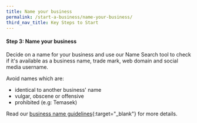```yaml
---
title: Name your business
permalink: /start-a-business/name-your-business/
third_nav_title: Key Steps to Start
---
```


#### Step 3: Name your business

Decide on a name for your business and use our Name Search tool to check if it's available as a business name, trade mark, web domain and social media username.

Avoid names which are:
- identical to another business' name
- vulgar, obscene or offensive
- prohibited (e.g: Temasek)

Read our [business name guidelines](https://www.acra.gov.sg/docs/default-source/default-document-library/training-and-resources/publications/practice-directions/2003/PracticeDirectionNo4of2003.pdf){:target="_blank"} for more details.